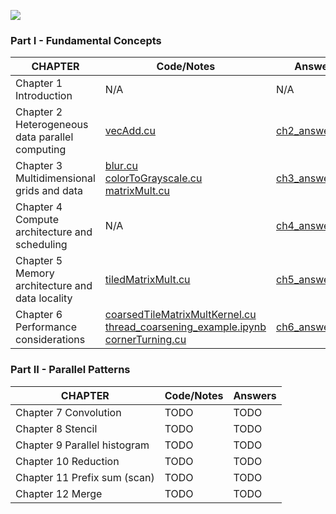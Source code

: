 ![](https://m.media-amazon.com/images/I/612wxnbnP4L._AC_UF300,300_QL80_.jpg)


### Part I - Fundamental Concepts

| CHAPTER                                         | Code/Notes | Answers |
|-------------------------------------------------|------------|---------|
| Chapter 1    Introduction                                    | N/A        | N/A     |
| Chapter 2 Heterogeneous data parallel computing |[vecAdd.cu](ch2_Heterogeneous_data_parallel_computing/vecAdd.cu)                                        |      [ch2_answers.md](ch2_Heterogeneous_data_parallel_computing/ch2_answers.md)   |
| Chapter 3 Multidimensional grids and data       | [blur.cu](ch3_Multidimensional_grids_and_data/blur.cu) <br> [colorToGrayscale.cu](ch3_Multidimensional_grids_and_data/colorToGrayscale.cu) <br> [matrixMult.cu](ch3_Multidimensional_grids_and_data/matrixMult.cu)       |       [ch3_answers.md](ch3_Multidimensional_grids_and_data/ch3_answers.md)  |
| Chapter 4 Compute architecture and scheduling   |      N/A      |  [ch4_answers.md](ch4_Compute_architecture_and_scheduling/ch4_answers.md)      |
| Chapter 5 Memory architecture and data locality |       [tiledMatrixMult.cu](ch5_Memory_architecture_and_data_locality/tiledMatrixMult.cu)     |     [ch5_answers.md](ch5_Memory_architecture_and_data_locality/ch5_answers.md)    |
| Chapter 6 Performance considerations            |   [coarsedTileMatrixMultKernel.cu](ch6_Performance_considerations/coarsedTileMatrixMultKernel.cu) <br>   [thread_coarsening_example.ipynb](ch6_Performance_considerations/thread_coarsening__example.ipynb) [cornerTurning.cu](ch6_Performance_considerations/cornerTurning.cu)     |   [ch6_answers.md](ch6_Performance_considerations/ch6_answers.md)      |

### Part II - Parallel Patterns

| CHAPTER                      | Code/Notes | Answers |
|------------------------------|------------|---------|
| Chapter 7 Convolution        | TODO       | TODO    |
| Chapter 8 Stencil            | TODO       | TODO    |
| Chapter 9 Parallel histogram | TODO       | TODO    |
| Chapter 10 Reduction         | TODO       | TODO    |
| Chapter 11 Prefix sum (scan) | TODO       | TODO    |
| Chapter 12 Merge             | TODO       | TODO    |